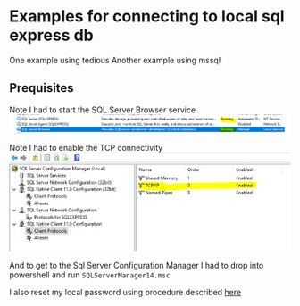 # Examples for connecting to local sql express db

One example using tedious
Another example using mssql

## Prequisites

Note I had to start the  SQL Server Browser service ![](./images/SqlServices.PNG)

Note I had to enable the TCP connectivity ![](./images/SqlEnableTCP.PNG)

And to get to the Sql Server Configuration Manager I had to drop into powershell and run  `SQLServerManager14.msc`

I also reset my local password using procedure described [here](http://duhjones.com/how-to-reset-lost-sa-password-in-sql-express/)

